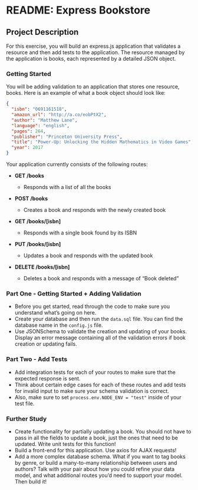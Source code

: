 # README: Express Bookstore

## Project Description

For this exercise, you will build an express.js application that validates a resource and then add tests to the application. The resource managed by the application is books, each represented by a detailed JSON object.

### Getting Started

You will be adding validation to an application that stores one resource, books. Here is an example of what a book object should look like:
```json
{
  "isbn": "0691161518",
  "amazon_url": "http://a.co/eobPtX2",
  "author": "Matthew Lane",
  "language": "english",
  "pages": 264,
  "publisher": "Princeton University Press",
  "title": "Power-Up: Unlocking the Hidden Mathematics in Video Games",
  "year": 2017
}
```
Your application currently consists of the following routes:

- **GET /books**
  - Responds with a list of all the books

- **POST /books**
  - Creates a book and responds with the newly created book

- **GET /books/[isbn]**
  - Responds with a single book found by its ISBN

- **PUT /books/[isbn]**
  - Updates a book and responds with the updated book

- **DELETE /books/[isbn]**
  - Deletes a book and responds with a message of “Book deleted”

### Part One - Getting Started + Adding Validation

- Before you get started, read through the code to make sure you understand what’s going on here.
- Create your database and then run the `data.sql` file. You can find the database name in the `config.js` file.
- Use JSONSchema to validate the creation and updating of your books. Display an error message containing all of the validation errors if book creation or updating fails.

### Part Two - Add Tests

- Add integration tests for each of your routes to make sure that the expected response is sent.
- Think about certain edge cases for each of these routes and add tests for invalid input to make sure your schema validation is correct.
- Also, make sure to set `process.env.NODE_ENV = "test"` inside of your test file.

### Further Study

- Create functionality for partially updating a book. You should not have to pass in all the fields to update a book, just the ones that need to be updated. Write unit tests for this function!
- Build a front-end for this application. Use axios for AJAX requests!
- Add a more complex database schema. What if you want to tag books by genre, or build a many-to-many relationship between users and authors? Talk with your pair about how you could refine your data model, and what additional routes you’d need to support your model. Then build it!

